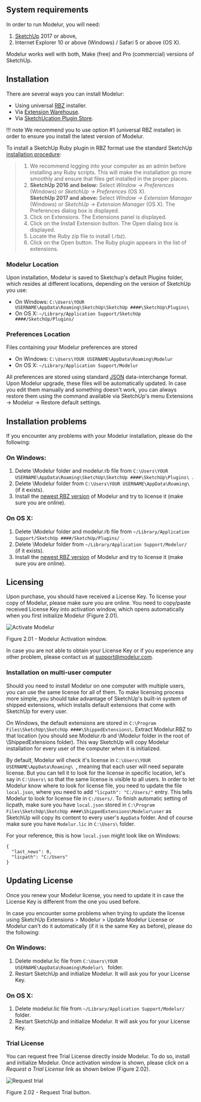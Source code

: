 System requirements
-------------------

In order to run Modelur, you will need:

1. [SketchUp](https://www.sketchup.com) 2017 or above,
1. Internet Explorer 10 or above (Windows) / Safari 5 or above (OS X).

Modelur works well with both, Make (free) and Pro (commercial) versions of SketchUp.

Installation
------------

There are several ways you can install Modelur:

* Using universal [RBZ](http://download.modelur.com) installer.
* Via [Extension Warehouse](http://sketchup-ew.modelur.com).
* Via [SketchUcation Plugin Store](http://sketchucation-ps.modelur.com).

!!! note
    We recommend you to use option #1 (universal RBZ installer) in order to ensure 
    you install the latest version of Modelur.

To install a SketchUp Ruby plugin in RBZ format use the standard SketchUp
[installation procedure](https://help.sketchup.com/en/article/38583):

> 1. We recommend logging into your computer as an admin before installing any Ruby 
>scripts. This will make the installation go more smoothly and ensure that files get 
>installed in the proper places.
> 1. **SketchUp 2016 and below:** Select _Window → Preferences_ (Windows) or 
>_SketchUp → Preferences_ (OS X).<br>**SketchUp 2017 and above:** Select 
>_Window → Extension Manager_ (Windows) or _SketchUp → Extension Manager_ (OS X). 
>The Preferences dialog box is displayed.
> 1. Click on Extensions. The Extensions panel is displayed.
> 1. Click on the Install Extension button. The Open dialog box is displayed.
> 1. Locate the Ruby zip file to install (.rbz).
> 1. Click on the Open button. The Ruby plugin appears in the list of extensions.


### Modelur Location

Upon installation, Modelur is saved to Sketchup's default Plugins folder, which 
resides at different locations, depending on the version of SketchUp you use:

* On Windows: `C:\Users\YOUR USERNAME\AppData\Roaming\SketchUp\SketchUp ####\SketchUp\Plugins\`
* On OS X: `~/Library/Application Support/SketchUp ####/SketchUp/Plugins/`

### Preferences Location

Files containing your Modelur preferences are stored

* On Windows: `C:\Users\YOUR USERNAME\AppData\Roaming\Modelur`
* On OS X: `~/Library/Application Support/Modelur`

All preferences are stored using standard [JSON](http://www.json.org/) data-interchange 
format. Upon Modelur upgrade, these files will be automatically updated. In case you edit 
them manually and something doesn't work, you can always restore them using the command 
available via SketchUp's menu Extensions → Modelur → Restore default settings.

Installation problems
---------------------

If you encounter any problems with your Modelur installation, please do the following:

### On Windows:

1. Delete \Modelur folder and modelur.rb file from 
`C:\Users\YOUR USERNAME\AppData\Roaming\SketchUp\SketchUp ####\SketchUp\Plugins\ `.
2. Delete \Modelur folder from `C:\Users\YOUR USERNAME\AppData\Roaming\ ` (if it exists).
3. Install the [newest RBZ version](http://download.modelur.com) of Modelur and try to 
license it (make sure you are online).

### On OS X:

1. Delete \Modelur folder and modelur.rb file from 
`~/Library/Application Support/SketchUp ####/SketchUp/Plugins/ `.
2. Delete \Modelur folder from `~/Library/Application Support/Modelur/ ` (if it exists).
3. Install the [newest RBZ version](http://download.modelur.com) of Modelur and try 
to license it (make sure you are online).

Licensing
---------

Upon purchase, you should have received a License Key. To license your copy of Modelur, 
please make sure you are online. You need to copy/paste received License Key into 
activation window, which opens automatically when you first initialize Modelur (Figure 2.01).

![Activate Modelur](img/modelur_activate.png)

<figcaption>Figure 2.01 - Modelur Activation window.</figcaption>

In case you are not able to obtain your License Key or if you experience any other problem, 
please contact us at [support@modelur.com](mailto:support@modelur.com).

### Installation on multi-user computer

Should you need to install Modelur on one computer with multiple users, you can
use the same license for all of them. To make licensing process  more simple, you
should take advantage of SketchUp's built-in system of shipped extensions, which
installs default extensions that come with SketchUp for every user.

On Windows, the default extensions are stored in `C:\Program Files\SketchUp\SketchUp ####\ShippedExtensions\`.
Extract Modelur.RBZ to that location (you should see Modelur.rb and \Modelur folder
in the root of \ShippedExtensions folder). This way SketchUp will copy Modelur
installation for every user of the computer when it is initialized.

By default, Modelur will check it's license in `C:\Users\YOUR USERNAME\AppData\Roaming\ `,
meaning that each user will need separate license. But you can tell it to look 
for the license in specific location, let's say in `C:\Users\` so that the same
license is visible to all users. In order to let Modelur know where to look for
license file, you need to update the file `local.json`, where you need to add
`"licpath": "C:/Users/"` entry. This tells Modelur to look for license file in
`C:/Users/`. To finish automatic setting of licpath, make sure you have `local.json`
stored in `C:\Program Files\SketchUp\SketchUp ####\ShippedExtensions\Modelur\user`
as SketchUp will copy its content to every user's `AppData` folder. And of course
make sure you have `Modelur.lic` in `C:\Users\` folder.

For your reference, this is how `local.json` might look like on Windows:
```
{
  "last_news": 0,
  "licpath": "C:/Users"
}
```

Updating License
----------------

Once you renew your Modelur license, you need to update it in case the License 
Key is different from the one you used before.

In case you encounter some problems when trying to update the license using 
SketchUp Extensions > Modelur > Update Modelur License or Modelur can't do it 
automatically (if it is the same Key as before), please do the following:

### On Windows:

1. Delete modelur.lic file from `C:\Users\YOUR USERNAME\AppData\Roaming\Modelur\ ` folder.
2. Restart SketchUp and initialize Modelur. It will ask you for your License Key.

### On OS X:

1. Delete modelur.lic file from `~/Library/Application Support/Modelur/ ` folder.
2. Restart SketchUp and initialize Modelur. It will ask you for your License Key.

### Trial License

You can request free Trial License directly inside Modelur. To do so, install and 
initialize Modelur. Once activation window is shown, please click on a 
_Request a Trial License_ link as shown below (Figure 2.02).

![Request trial](img/modelur_request_trial.png)
<figcaption>Figure 2.02 - Request Trial button.</figcaption>
